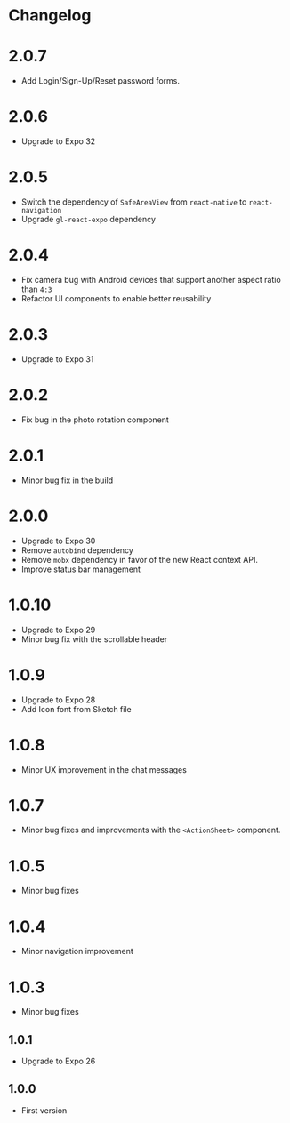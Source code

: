 # Changelog

# 2.0.7
* Add Login/Sign-Up/Reset password forms.

# 2.0.6
* Upgrade to Expo 32

# 2.0.5
* Switch the dependency of `SafeAreaView` from `react-native` to `react-navigation`
* Upgrade `gl-react-expo` dependency

# 2.0.4
* Fix camera bug with Android devices that support another aspect ratio than `4:3`
* Refactor UI components to enable better reusability

# 2.0.3
* Upgrade to Expo 31

# 2.0.2
* Fix bug in the photo rotation component

# 2.0.1
* Minor bug fix in the build

# 2.0.0
* Upgrade to Expo 30
* Remove `autobind` dependency
* Remove `mobx` dependency in favor of the new React context API.
* Improve status bar management

# 1.0.10
* Upgrade to Expo 29
* Minor bug fix with the scrollable header

# 1.0.9
* Upgrade to Expo 28
* Add Icon font from Sketch file

# 1.0.8
* Minor UX improvement in the chat messages

# 1.0.7
* Minor bug fixes and improvements with the `<ActionSheet>` component.

# 1.0.5
* Minor bug fixes

# 1.0.4
* Minor navigation improvement

# 1.0.3
* Minor bug fixes

## 1.0.1
* Upgrade to Expo 26

## 1.0.0
* First version
